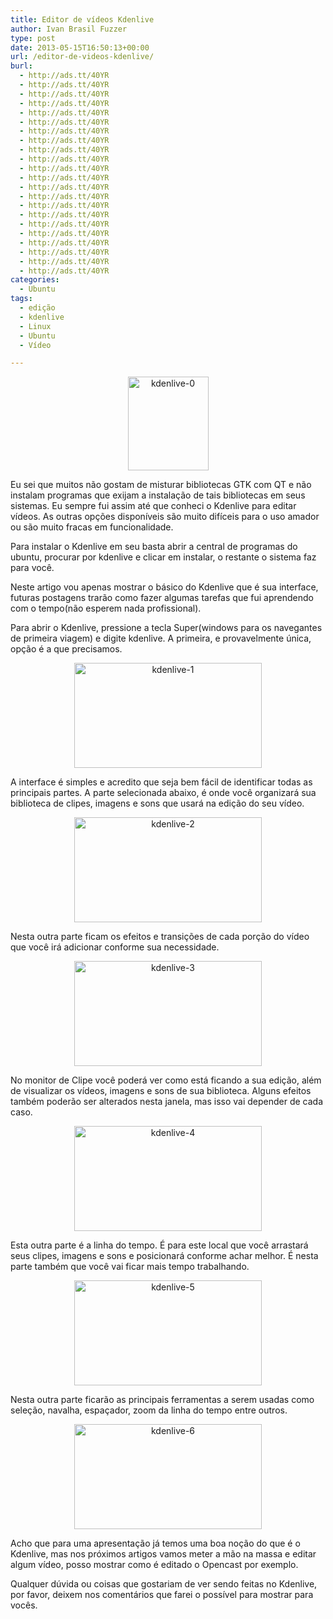 ```yaml
---
title: Editor de vídeos Kdenlive
author: Ivan Brasil Fuzzer
type: post
date: 2013-05-15T16:50:13+00:00
url: /editor-de-videos-kdenlive/
burl:
  - http://ads.tt/40YR
  - http://ads.tt/40YR
  - http://ads.tt/40YR
  - http://ads.tt/40YR
  - http://ads.tt/40YR
  - http://ads.tt/40YR
  - http://ads.tt/40YR
  - http://ads.tt/40YR
  - http://ads.tt/40YR
  - http://ads.tt/40YR
  - http://ads.tt/40YR
  - http://ads.tt/40YR
  - http://ads.tt/40YR
  - http://ads.tt/40YR
  - http://ads.tt/40YR
  - http://ads.tt/40YR
  - http://ads.tt/40YR
  - http://ads.tt/40YR
  - http://ads.tt/40YR
  - http://ads.tt/40YR
  - http://ads.tt/40YR
  - http://ads.tt/40YR
categories:
  - Ubuntu
tags:
  - edição
  - kdenlive
  - Linux
  - Ubuntu
  - Vídeo

---
```

<p style="text-align: center;">
  <a href="http://www.ubuntero.com.br/wp-content/uploads/2013/05/kdenlive-0.png"><img class="alignnone size-thumbnail wp-image-5453" alt="kdenlive-0" src="http://www.ubuntero.com.br/wp-content/uploads/2013/05/kdenlive-0-129x150.png" width="129" height="150" /></a>
</p>

Eu sei que muitos não gostam de misturar bibliotecas GTK com QT e não instalam programas que exijam a instalação de tais bibliotecas em seus sistemas. Eu sempre fui assim até que conheci o Kdenlive para editar vídeos. As outras opções disponíveis são muito difíceis para o uso amador ou são muito fracas em funcionalidade.

Para instalar o Kdenlive em seu basta abrir a central de programas do ubuntu, procurar por kdenlive e clicar em instalar, o restante o sistema faz para você.

Neste artigo vou apenas mostrar o básico do Kdenlive que é sua interface, futuras postagens trarão como fazer algumas tarefas que fui aprendendo com o tempo(não esperem nada profissional).

Para abrir o Kdenlive, pressione a tecla Super(windows para os navegantes de primeira viagem) e digite kdenlive. A primeira, e provavelmente única, opção é a que precisamos.

<p style="text-align: center;">
  <a href="http://www.ubuntero.com.br/wp-content/uploads/2013/05/kdenlive-1.png"><img class="alignnone size-medium wp-image-5447" alt="kdenlive-1" src="http://www.ubuntero.com.br/wp-content/uploads/2013/05/kdenlive-1-300x168.png" width="300" height="168" /></a>
</p>

A interface é simples e acredito que seja bem fácil de identificar todas as principais partes. A parte selecionada abaixo, é onde você organizará sua biblioteca de clipes, imagens e sons que usará na edição do seu vídeo.

<p style="text-align: center;">
  <a href="http://www.ubuntero.com.br/wp-content/uploads/2013/05/kdenlive-2.png"><img class="alignnone size-medium wp-image-5448" alt="kdenlive-2" src="http://www.ubuntero.com.br/wp-content/uploads/2013/05/kdenlive-2-300x168.png" width="300" height="168" /></a>
</p>

Nesta outra parte ficam os efeitos e transições de cada porção do vídeo que você irá adicionar conforme sua necessidade.

<p style="text-align: center;">
  <a href="http://www.ubuntero.com.br/wp-content/uploads/2013/05/kdenlive-3.png"><img class="alignnone size-medium wp-image-5449" alt="kdenlive-3" src="http://www.ubuntero.com.br/wp-content/uploads/2013/05/kdenlive-3-300x168.png" width="300" height="168" /></a>
</p>

No monitor de Clipe você poderá ver como está ficando a sua edição, além de visualizar os vídeos, imagens e sons de sua biblioteca. Alguns efeitos também poderão ser alterados nesta janela, mas isso vai depender de cada caso.

<p style="text-align: center;">
  <a href="http://www.ubuntero.com.br/wp-content/uploads/2013/05/kdenlive-4.png"><img class="alignnone size-medium wp-image-5450" alt="kdenlive-4" src="http://www.ubuntero.com.br/wp-content/uploads/2013/05/kdenlive-4-300x168.png" width="300" height="168" /></a>
</p>

Esta outra parte é a linha do tempo. É para este local que você arrastará seus clipes, imagens e sons e posicionará conforme achar melhor. É nesta parte também que você vai ficar mais tempo trabalhando.

<p style="text-align: center;">
  <a href="http://www.ubuntero.com.br/wp-content/uploads/2013/05/kdenlive-5.png"><img class="alignnone size-medium wp-image-5451" alt="kdenlive-5" src="http://www.ubuntero.com.br/wp-content/uploads/2013/05/kdenlive-5-300x168.png" width="300" height="168" /></a>
</p>

Nesta outra parte ficarão as principais ferramentas a serem usadas como seleção, navalha, espaçador, zoom da linha do tempo entre outros.

<p style="text-align: center;">
  <a href="http://www.ubuntero.com.br/wp-content/uploads/2013/05/kdenlive-6.png"><img class="alignnone size-medium wp-image-5452" alt="kdenlive-6" src="http://www.ubuntero.com.br/wp-content/uploads/2013/05/kdenlive-6-300x168.png" width="300" height="168" /></a>
</p>

Acho que para uma apresentação já temos uma boa noção do que é o Kdenlive, mas nos próximos artigos vamos meter a mão na massa e editar algum vídeo, posso mostrar como é editado o Opencast por exemplo.

Qualquer dúvida ou coisas que gostariam de ver sendo feitas no Kdenlive, por favor, deixem nos comentários que farei o possível para mostrar para vocês.